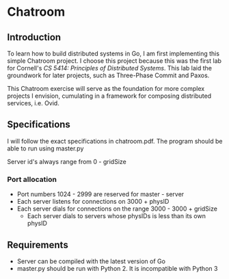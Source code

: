 # Chatroom

## Introduction 

To learn how to build distributed systems in Go, I am first implementing
this simple Chatroom project. I choose this project because this was the 
first lab for Cornell's *CS 5414: Principles of Distributed Systems*. 
This lab laid the groundwork for later projects, such as Three-Phase 
Commit and Paxos.

This Chatroom exercise will serve as the foundation for more complex
projects I envision, cumulating in a framework for composing distributed
services, i.e. Ovid.

## Specifications

I will follow the exact specifications in chatroom.pdf. The program should be 
able to run using master.py

Server id's always range from 0 - gridSize

### Port allocation

- Port numbers 1024 - 2999 are reserved for master - server
- Each server listens for connections on 3000 + physID
- Each server dials for connections on the range 3000 - 3000 + gridSize
  - Each server dials to servers whose physIDs is less than its own physID

## Requirements

- Server can be compiled with the latest version of Go
- master.py should be run with Python 2. It is incompatible with Python 3